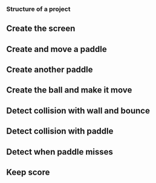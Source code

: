 ### Structure of a project

## Create the screen

## Create and move a paddle 

## Create another paddle

## Create the ball and make it move 

## Detect collision with wall and bounce

## Detect collision with paddle

## Detect when paddle misses

## Keep score
